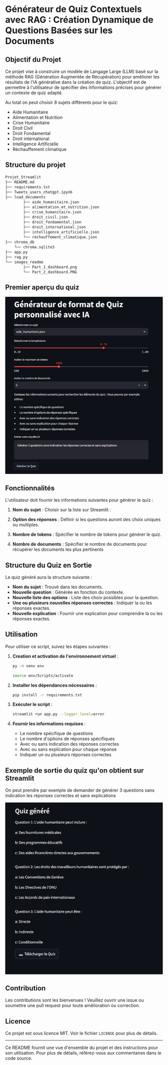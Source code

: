 # Générateur de Quiz Contextuels avec RAG : Création Dynamique de Questions Basées sur les Documents

## Objectif du Projet

Ce projet vise à construire un modèle de Langage Large (LLM) basé sur la méthode RAG (Génération Augmentée de Récupération) pour améliorer les résultats de l'IA générative dans la création de quiz. L'objectif est de permettre à l'utilisateur de spécifier des informations précises pour générer un contexte de quiz adapté.

Au total on peut choisir 8 sujets différents pour le quiz:
- Aide Humanitaire 
- Alimentation et Nutrition 
- Crise Humanitaire
- Droit Civil
- Droit Fondamental
- Droit international
- Intelligence Artificielle
- Réchauffement climatique

## Structure du projet
```
Projet_Streamlit
├── README.md
├── requirements.txt
├── Tweets_users_chatgpt.ipynb
├── load_documents
        ├── aide_humanitaire.json
        ├── alimentation_et_nutrition.json
        ├── crise_humanitaire.json
        ├── droit_civil.json
        ├── droit_fondamental.json
        ├── droit_international.json
        ├── intelligence_artificielle.json
        └── réchauffement_climatique.json
├── chroma_db
    └── chroma.sqlite3
├── app.py
├── rag.py
└── images_readme
        ├── Part_1_dashboard.png
        └── Part_2_dashboard.PNG
```
## Premier aperçu du quiz

<img src="images_readme/interface_quiz.PNG"/>

## Fonctionnalités

L'utilisateur doit fournir les informations suivantes pour générer le quiz :

1. **Nom du sujet** : Choisir sur la liste sur Streamlit :

2. **Option des réponses** : Définir si les questions auront des choix uniques ou multiples.

3. **Nombre de tokens** : Spécifier le nombre de tokens pour générer le quiz.

4. **Nombre de documents** : Spécifier le nombre de documents  pour récupérer les documents les plus pertinents

## Structure du Quiz en Sortie

Le quiz généré aura la structure suivante :

- **Nom du sujet** : Trouvé dans les documents.
- **Nouvelle question** : Générée en fonction du contexte.
- **Nouvelle liste des options** : Liste des choix possibles pour la question.
- **Une ou plusieurs nouvelles réponses correctes** : Indiquer la ou les réponses exactes.
- **Nouvelle explication** : Fournir une explication pour comprendre la ou les réponses exactes.

## Utilisation

Pour utiliser ce script, suivez les étapes suivantes :

1. **Creation et activation de l'environnement virtuel** :     
   ```bash
   py -m venv env
   ```

   ```bash
   source env/Scripts/activate
   ```

2. **Installer les dépendances nécessaires** : 
   ```bash
   pip install -r requirements.txt
   ```

3. **Exécuter le script** :
   ```bash
   streamlit run app.py --logger.level=error
   ```

4. **Fournir les informations requises** :
    - Le nombre spécifique de questions
    - Le nombre d'options de réponses spécifiques
    - Avec ou sans indication des réponses correctes
    - Avec ou sans explication pour chaque réponse
    - Indiquer un ou plusieurs réponses correctes

## Exemple de sortie du quiz qu'on obtient sur Streamlit 

On peut prendre par exemple de demander de générer 3 questions sans indication les réponses correctes et sans explications

<img src="images_readme/generate_quiz.PNG"/>

## Contribution

Les contributions sont les bienvenues ! Veuillez ouvrir une issue ou soumettre une pull request pour toute amélioration ou correction.

## Licence

Ce projet est sous licence MIT. Voir le fichier `LICENSE` pour plus de détails.

---

Ce README fournit une vue d'ensemble du projet et des instructions pour son utilisation. Pour plus de détails, référez-vous aux commentaires dans le code source.
